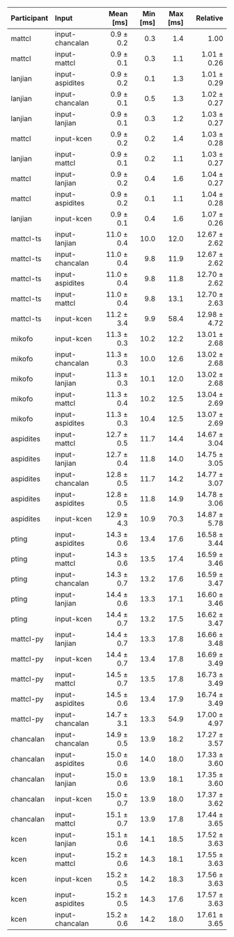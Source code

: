 | Participant | Input | Mean [ms] | Min [ms] | Max [ms] | Relative |
|:---|:---|---:|---:|---:|---:|
| mattcl | input-chancalan | 0.9 ± 0.2 | 0.3 | 1.4 | 1.00 |
| mattcl | input-mattcl | 0.9 ± 0.1 | 0.3 | 1.1 | 1.01 ± 0.26 |
| lanjian | input-aspidites | 0.9 ± 0.2 | 0.1 | 1.3 | 1.01 ± 0.29 |
| lanjian | input-chancalan | 0.9 ± 0.1 | 0.5 | 1.3 | 1.02 ± 0.27 |
| lanjian | input-lanjian | 0.9 ± 0.1 | 0.3 | 1.2 | 1.03 ± 0.27 |
| mattcl | input-kcen | 0.9 ± 0.2 | 0.2 | 1.4 | 1.03 ± 0.28 |
| lanjian | input-mattcl | 0.9 ± 0.1 | 0.2 | 1.1 | 1.03 ± 0.27 |
| mattcl | input-lanjian | 0.9 ± 0.2 | 0.4 | 1.6 | 1.04 ± 0.27 |
| mattcl | input-aspidites | 0.9 ± 0.2 | 0.1 | 1.1 | 1.04 ± 0.28 |
| lanjian | input-kcen | 0.9 ± 0.1 | 0.4 | 1.6 | 1.07 ± 0.26 |
| mattcl-ts | input-lanjian | 11.0 ± 0.4 | 10.0 | 12.0 | 12.67 ± 2.62 |
| mattcl-ts | input-chancalan | 11.0 ± 0.4 | 9.8 | 11.9 | 12.67 ± 2.62 |
| mattcl-ts | input-aspidites | 11.0 ± 0.4 | 9.8 | 11.8 | 12.70 ± 2.62 |
| mattcl-ts | input-mattcl | 11.0 ± 0.4 | 9.8 | 13.1 | 12.70 ± 2.63 |
| mattcl-ts | input-kcen | 11.2 ± 3.4 | 9.9 | 58.4 | 12.98 ± 4.72 |
| mikofo | input-kcen | 11.3 ± 0.3 | 10.2 | 12.2 | 13.01 ± 2.68 |
| mikofo | input-chancalan | 11.3 ± 0.3 | 10.0 | 12.6 | 13.02 ± 2.68 |
| mikofo | input-lanjian | 11.3 ± 0.3 | 10.1 | 12.0 | 13.02 ± 2.68 |
| mikofo | input-mattcl | 11.3 ± 0.4 | 10.2 | 12.5 | 13.04 ± 2.69 |
| mikofo | input-aspidites | 11.3 ± 0.3 | 10.4 | 12.5 | 13.07 ± 2.69 |
| aspidites | input-mattcl | 12.7 ± 0.5 | 11.7 | 14.4 | 14.67 ± 3.04 |
| aspidites | input-lanjian | 12.7 ± 0.4 | 11.8 | 14.0 | 14.75 ± 3.05 |
| aspidites | input-chancalan | 12.8 ± 0.5 | 11.7 | 14.2 | 14.77 ± 3.07 |
| aspidites | input-aspidites | 12.8 ± 0.5 | 11.8 | 14.9 | 14.78 ± 3.06 |
| aspidites | input-kcen | 12.9 ± 4.3 | 10.9 | 70.3 | 14.87 ± 5.78 |
| pting | input-aspidites | 14.3 ± 0.6 | 13.4 | 17.6 | 16.58 ± 3.44 |
| pting | input-mattcl | 14.3 ± 0.6 | 13.5 | 17.4 | 16.59 ± 3.46 |
| pting | input-chancalan | 14.3 ± 0.7 | 13.2 | 17.6 | 16.59 ± 3.47 |
| pting | input-lanjian | 14.4 ± 0.6 | 13.3 | 17.1 | 16.60 ± 3.46 |
| pting | input-kcen | 14.4 ± 0.7 | 13.2 | 17.5 | 16.62 ± 3.47 |
| mattcl-py | input-lanjian | 14.4 ± 0.7 | 13.3 | 17.8 | 16.66 ± 3.48 |
| mattcl-py | input-kcen | 14.4 ± 0.7 | 13.4 | 17.8 | 16.69 ± 3.49 |
| mattcl-py | input-mattcl | 14.5 ± 0.7 | 13.5 | 17.8 | 16.73 ± 3.49 |
| mattcl-py | input-aspidites | 14.5 ± 0.6 | 13.4 | 17.9 | 16.74 ± 3.49 |
| mattcl-py | input-chancalan | 14.7 ± 3.1 | 13.3 | 54.9 | 17.00 ± 4.97 |
| chancalan | input-chancalan | 14.9 ± 0.5 | 13.9 | 18.2 | 17.27 ± 3.57 |
| chancalan | input-aspidites | 15.0 ± 0.6 | 14.0 | 18.0 | 17.33 ± 3.60 |
| chancalan | input-lanjian | 15.0 ± 0.6 | 13.9 | 18.1 | 17.35 ± 3.60 |
| chancalan | input-kcen | 15.0 ± 0.7 | 13.9 | 18.0 | 17.37 ± 3.62 |
| chancalan | input-mattcl | 15.1 ± 0.7 | 13.9 | 17.8 | 17.44 ± 3.65 |
| kcen | input-lanjian | 15.1 ± 0.6 | 14.1 | 18.5 | 17.52 ± 3.63 |
| kcen | input-mattcl | 15.2 ± 0.6 | 14.3 | 18.1 | 17.55 ± 3.63 |
| kcen | input-kcen | 15.2 ± 0.5 | 14.2 | 18.3 | 17.56 ± 3.63 |
| kcen | input-aspidites | 15.2 ± 0.5 | 14.3 | 17.6 | 17.57 ± 3.63 |
| kcen | input-chancalan | 15.2 ± 0.6 | 14.2 | 18.0 | 17.61 ± 3.65 |
